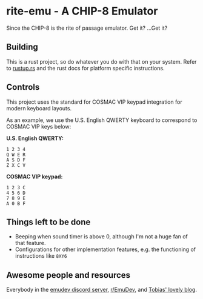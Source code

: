 # rite-emu - A CHIP-8 Emulator

Since the CHIP-8 is the rite of passage emulator. Get it? ...Get it?

## Building
This is a rust project, so do whatever you do with that on your system. Refer to [rustup.rs](rustup.rs) and the rust docs for platform specific instructions. 

## Controls
This project uses the standard for COSMAC VIP keypad integration for modern keyboard layouts.

As an example, we use the U.S. English QWERTY keyboard to correspond to COSMAC VIP keys below:

**U.S. English QWERTY:**
```
1 2 3 4
Q W E R
A S D F
Z X C V
```

**COSMAC VIP keypad:**
```
1 2 3 C
4 5 6 D
7 8 9 E
A 0 B F
```

## Things left to be done
- Beeping when sound timer is above 0, although I'm not a huge fan of that feature.
- Configurations for other implementation features, e.g. the functioning of instructions like `8XY6`

## Awesome people and resources
Everybody in the [emudev discord server](<https://discord.gg/dkmJAes>), [r/EmuDev](<https://www.reddit.com/r/EmuDev/>), and [Tobias' lovely blog](<https://tobiasvl.github.io/blog/write-a-chip-8-emulator/>).